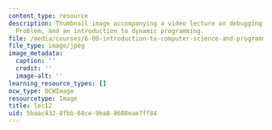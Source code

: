 ```yaml
---
content_type: resource
description: Thumbnail image accompanying a video lecture on debugging, the Knapsack
  Problem, and an introduction to dynamic programming.
file: /media/courses/6-00-introduction-to-computer-science-and-programming-fall-2008/5baac4328fbb68ce9ba88608eae7ff84_lec12.jpg
file_type: image/jpeg
image_metadata:
  caption: ''
  credit: ''
  image-alt: ''
learning_resource_types: []
ocw_type: OCWImage
resourcetype: Image
title: lec12
uid: 5baac432-8fbb-68ce-9ba8-8608eae7ff84
---
```

